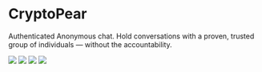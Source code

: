 CryptoPear
==========

Authenticated Anonymous chat. Hold conversations with a proven, trusted group of individuals — without the accountability.

![](http://i.imgur.com/zxEeIiX.png)
![](http://i.imgur.com/iHbNwTp.png)
![](http://i.imgur.com/p8G5RYM.png)
![](http://i.imgur.com/TVfwarL.png)
